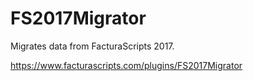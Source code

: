 # FS2017Migrator
Migrates data from FacturaScripts 2017.

https://www.facturascripts.com/plugins/FS2017Migrator